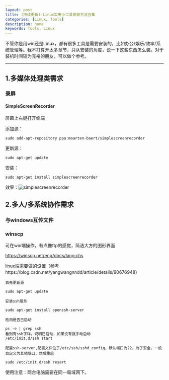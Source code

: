 ```yaml
---
layout: post
title: (持续更新)-Linux实用小工具安装方法合集
categories: [Linux, Tools]
description: none
keywords: Tools, Linux
---
```


不管你是用win还是Linux，都有很多工具是需要安装的，比如办公/娱乐/效率/系统管理等。我不打算开太多章节，只从安装的角度，说一下这些东西怎么装。对于装机时间较为充裕的朋友，可以做个参考。

------



## 1.多媒体处理类需求

### 录屏

#### SimpleScreenRecorder

屏幕上右键打开终端

添加源：

```Shell
sudo add-apt-repository ppa:maarten-baert/simplescreenrecorder
```

更新源：
```Shell
sudo apt-get update
```
安装：
```Shell
sudo apt-get install simplescreenrecorder
```

效果：![simplescreenrecorder](https://qq849012418.github.io/images/posts/tool/simplescreenrecorder.png)



## 2.多人/多系统协作需求

### 与windows互传文件

### winscp

可在win端操作，有点像ftp的感觉，简洁大方的图形界面

https://winscp.net/eng/docs/lang:chs

linux端需要做的设置（参考https://blog.csdn.net/yangwangnndd/article/details/90676948）

    首先更新源
    
    sudo apt-get update
    
    安装ssh服务
    
    sudo apt-get install openssh-server
    
    检测是否已启动
    
    ps -e | grep ssh
    看到有ssh字样，说明已启动，如果没有就手动启动
    /etc/init.d/ssh start
    
    配置ssh-server,配置文件位于/etc/ssh/sshd_config，默认端口为22，为了安全，一般自定义为其他端口，然后重启
    
    sudo /etc/init.d/ssh resart
使用注意：两台电脑需要在同一局域网下。